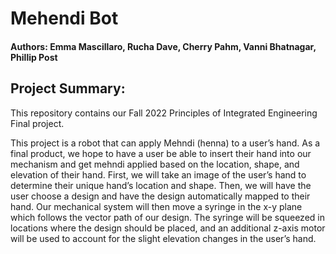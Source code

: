 # Mehendi Bot
#### Authors: Emma Mascillaro, Rucha Dave, Cherry Pahm, Vanni Bhatnagar, Phillip Post

## **Project Summary**:
This repository contains our Fall 2022 Principles of Integrated Engineering Final project.

This project is a robot that can apply Mehndi (henna) to a user’s hand.  As a final product, we hope to have a user be able to insert their hand into our mechanism and get mehndi applied based on the location, shape, and elevation of their hand.  First, we will take an image of the user’s hand to determine their unique hand’s location and shape.  Then, we will have the user choose a design and have the design automatically mapped to their hand. Our mechanical system will then move a syringe in the x-y plane which follows the vector path of our design.  The syringe will be squeezed in locations where the design should be placed, and an additional z-axis motor will be used to account for the slight elevation changes in the user’s hand.
